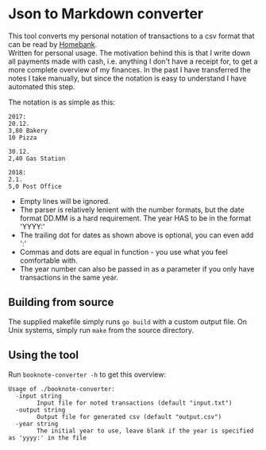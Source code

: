 # Json to Markdown converter

This tool converts my personal notation of transactions to a csv format that can be read by [Homebank](http://homebank.free.fr/en/index.php).  
Written for personal usage. The motivation behind this is that I write down all payments made with cash, i.e. anything I don't have a receipt for, to get a more complete overview of my finances. In the past I have transferred the notes I take manually, but since the notation is easy to understand I have automated this step.

The notation is as simple as this:

```
2017:
20.12.
3,80 Bakery
10 Pizza

30.12.
2,40 Gas Station

2018:
2.1.
5,0 Post Office

```

- Empty lines will be ignored.
- The parser is relatively lenient with the number formats, but the date format DD.MM is a hard requirement. The year HAS to be in the format 'YYYY:'
- The trailing dot for dates as shown above is optional, you can even add ':'
- Commas and dots are equal in function - you use what you feel comfortable with.  
- The year number can also be passed in as a parameter if you only have transactions in the same year.

## Building from source

The supplied makefile simply runs `go build` with a custom output file. On Unix systems, simply run `make` from the source directory.

## Using the tool

Run `booknote-converter -h` to get this overview:

```
Usage of ./booknote-converter:
  -input string
        Input file for noted transactions (default "input.txt")
  -output string
        Output file for generated csv (default "output.csv")
  -year string
        The initial year to use, leave blank if the year is specified as 'yyyy:' in the file
```
